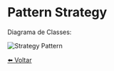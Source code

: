 # Pattern Strategy 
Diagrama de Classes:

![Strategy Pattern](../../Documentos/Imagens/Strategy-Pattern.jpg "Strategy Pattern")

[⬅️ Voltar](../)
